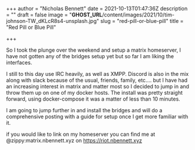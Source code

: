 +++
author = "Nicholas Bennett"
date = 2021-10-13T01:47:36Z
description = ""
draft = false
image = "__GHOST_URL__/content/images/2021/10/tim-johnson-TW_dKLcR8s4-unsplash.jpg"
slug = "red-pill-or-blue-pill"
title = "Red Pill or Blue Pill"

+++


So I took the plunge over the weekend and setup a matrix homeserver, I have not gotten any of the bridges setup yet but so far I am liking the interfaces.

I still to this day use IRC heavily, as well as XMPP. Discord is also in the mix along with slack because of the usual, friends, family, etc.... but I have had an increasing interest in matrix and matter most so I decided to jump in and throw them up on one of my docker hosts. The install was pretty straight forward, using docker-compose it was a matter of less than 10 minutes.

I am going to jump further in and install the bridges and will do a comprehensive posting with a guide for setup once I get more familiar with it.



if you would like to link on my homeserver you can find me at @zippy:matrix.nbennett.xyz on https://riot.nbennett.xyz

